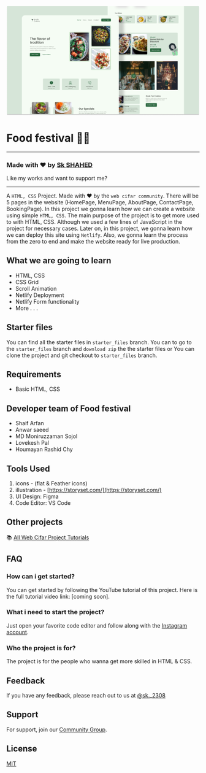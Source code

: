 ![](./readmeImg/banner.png)

# Food festival 👨‍🍳
---

### Made with ❤️ by [Sk SHAHED](https://www.instagram.com/sk._2308/)

Like my works and want to support me?



---

A `HTML, CSS` Project. Made with ♥ by the `web cifar community`. There will be 5 pages in the website (HomePage, MenuPage, AboutPage, ContactPage, BookingPage). In this project we gonna learn how we can create a website using simple `HTML, CSS`. The main purpose of the project is to get more used to with HTML, CSS. Although we used a few lines of JavaScript in the project for necessary cases. Later on, in this project, we gonna learn how we can deploy this site using `Netlify`. Also, we gonna learn the process from the zero to end and make the website ready for live production.

## What we are going to learn

- HTML, CSS
- CSS Grid
- Scroll Animation
- Netlify Deployment
- Netlify Form functionality
- More . . .

## Starter files

You can find all the starter files in `starter_files` branch. You can to go to the `starter_files` branch and `download zip` the the starter files or You can clone the project and git checkout to `starter_files` branch.

## Requirements

- Basic HTML, CSS

## Developer team of Food festival

- Shaif Arfan
- Anwar saeed
- MD Moniruzzaman Sojol
- Lovekesh Pal
- Houmayan Rashid Chy

## Tools Used

1. icons - (flat & Feather icons)
2. illustration - [https://storyset.com/](https://storyset.com/)
3. UI Design: Figma
4. Code Editor: VS Code

## Other projects

📚 [All Web Cifar Project Tutorials](https://github.com/ShaifArfan/wc-project-tutorials)

## FAQ

### How can i get started?

You can get started by following the YouTube tutorial of this project. Here is the full tutorial video link: [coming soon].

### What i need to start the project?

Just open your favorite code editor and follow along with the [Instagram account](https://www.instagram.com/food_festival.22/).

### Who the project is for?

The project is for the people who wanna get more skilled in HTML & CSS.

## Feedback

If you have any feedback, please reach out to us at [@sk._2308](http://instagram.com/sk._2308)

## Support

For support, join our [Community Group](http://facebook.com/groups/webcifar).

## License

[MIT](https://choosealicense.com/licenses/mit/)
